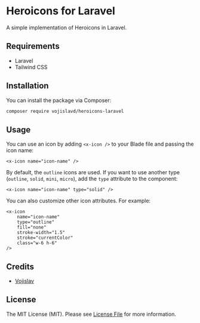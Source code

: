 # Heroicons for Laravel

A simple implementation of Heroicons in Laravel.

## Requirements

- Laravel
- Tailwind CSS

## Installation

You can install the package via Composer:

```bash
composer require vojislavd/heroicons-laravel
```

## Usage

You can use an icon by adding `<x-icon />` to your Blade file and passing the icon name:

```blade
<x-icon name="icon-name" />
```

By default, the `outline` icons are used. If you want to use another type (`outline`, `solid`, `mini`, `micro`), add the `type` attribute to the component:

```blade
<x-icon name="icon-name" type="solid" />
```

You can also customize other icon attributes. For example:

```blade
<x-icon 
    name="icon-name" 
    type="outline" 
    fill="none" 
    stroke-width="1.5" 
    stroke="currentColor" 
    class="w-6 h-6" 
/>
```
## Credits

- [Vojislav](https://vojislavd.com/)

## License

The MIT License (MIT). Please see [License File](LICENSE.md) for more information.
